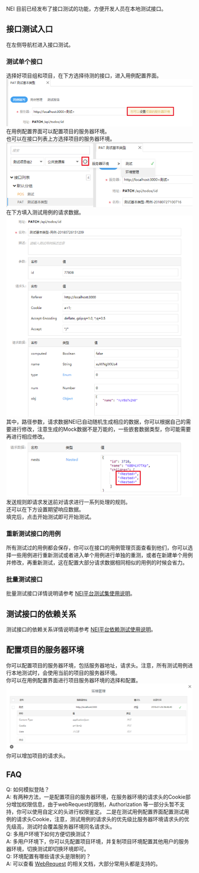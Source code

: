 NEI 目前已经发布了接口测试的功能，方便开发人员在本地测试接口。

## 接口测试入口
在左侧导航栏进入接口测试。  

### 测试单个接口
选择好项目组和项目，在下方选择待测的接口，进入用例配置界面。  
![](./res/interface_test/1.png)  
在用例配置界面可以配置项目的服务器环境。  
也可以在接口列表上方选择项目的服务器环境。  
![](./res/interface_test/2.png)  
在下方填入测试用例的请求数据。  
![](./res/interface_test/3.png)  
其中，路径参数，请求数据NEI已自动随机生成相应的数据，你可以根据自己的需要进行修改，注意生成的Mock数据不是万能的，一些嵌套数据类型，你可能需要再进行相应修改。  
![](./res/interface_test/7.png)  
发送规则即请求发送前对请求进行一系列处理的规则。  
还可以在下方设置期望响应数据。  
填完后，点击开始测试即可开始测试。

### 重新测试接口的用例
所有测试过的用例都会保存，你可以在接口的用例管理页面查看到他们，你可以选择一些用例进行重新测试或者进入单个用例进行单独的重测，或者在新建单个用例并修改，再重新测试，这在配置大部分请求数据相同相似的用例的时候会省力。

### 批量测试接口
批量测试接口详情说明请参考 [NEI平台测试集使用说明](./NEI平台测试集使用说明.md)。

## 测试接口的依赖关系
测试接口的依赖关系详情说明请参考 [NEI平台依赖测试使用说明](./NEI平台依赖测试使用说明.md)。

## 配置项目的服务器环境
你可以配置项目的服务器环境，包括服务器地址，请求头。注意，所有测试用例进行本地测试时，会使用当前的项目的服务器环境。  
你可以在用例配置界面进行项目服务器环境的选择和配置。
![](./res/interface_test/6.png)  
你可以增加项目的请求头。


## FAQ
Q: 如何模拟登陆？  
A: 有两种方法，一是配置项目的服务器环境，在服务器环境的请求头的Cookie部分增加权限信息，由于webRequest的限制，Authorization 等一部分头暂不支持，你可以使用自定义的头进行权限鉴定。
二是在测试用例配置界面配置测试用例的请求头Cookie，注意，测试用例的请求头的优先级比服务器环境请求头的优先级高，测试时会覆盖服务器环境同名请求头。  
Q: 多用户环境下如何方便切换测试？  
A: 多用户环境下，你可以先配置项目环境，并复制项目环境配置其他用户的服务器环境，切换测试即切换环境即可。  
Q: 环境配置有哪些请求头是限制的？  
A: 可以查看 [WebRequest](https://developer.chrome.com/extensions/webRequest) 的相关文档，大部分常用头都是支持的。